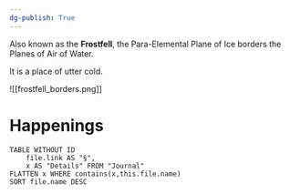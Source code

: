 ```yaml
---
dg-publish: True
---
```


Also known as the **Frostfell**, the Para-Elemental Plane of Ice borders the Planes of Air of Water. 

It is a place of utter cold.

![[frostfell_borders.png]]

# Happenings
```dataview
TABLE WITHOUT ID
	file.link AS "§", 
	x AS "Details" FROM "Journal"
FLATTEN x WHERE contains(x,this.file.name) 
SORT file.name DESC
```